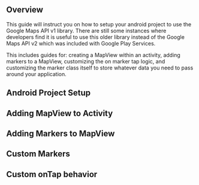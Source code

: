 ## Overview

This guide will instruct you on how to setup your android project to use the Google Maps API v1 library. There are still some instances where developers find it is useful to use this older library instead of the Google Maps API v2 which was included with Google Play Services.

This includes guides for: creating a MapView within an activity, adding markers to a MapView, customizing the on marker tap logic, and customizing the marker class itself to store whatever data you need to pass around your application.

## Android Project Setup

## Adding MapView to Activity

## Adding Markers to MapView

## Custom Markers

## Custom onTap behavior